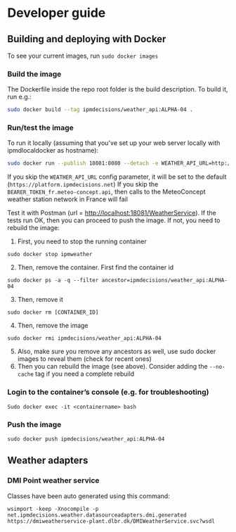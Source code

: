 # Developer guide

## Building and deploying with Docker

To see your current images, run `sudo docker images`

### Build the image

The Dockerfile inside the repo root folder is the build description. To build it, run e.g.:

``` bash
sudo docker build --tag ipmdecisions/weather_api:ALPHA-04 .
```

### Run/test the image
To run it locally (assuming that you've set up your web server locally with ipmdlocaldocker as hostname):

``` bash
sudo docker run --publish 18081:8080 --detach -e WEATHER_API_URL=http://localhost:8080/WeatherService -e BEARER_TOKEN_fr_meteo-concept_api=***YOUR AUTHTOKEN HERE*** --name ipmweather ipmdecisions/weather_api:ALPHA-04
```

If you skip the `WEATHER_API_URL` config parameter, it will be set to the default (`https://platform.ipmdecisions.net`)
If you skip the `BEARER_TOKEN_fr.meteo-concept.api`, then calls to the MeteoConcept weather station network in France will fail

Test it with Postman (url = [http://localhost:18081/WeatherService](http://localhost:18081/WeatherService)). If the tests run OK, then you can proceed to push the image. If not, you need to rebuild the image:

1. First, you need to stop the running container

```
sudo docker stop ipmweather
```

2. Then, remove the container. First find the container id

```
sudo docker ps -a -q --filter ancestor=ipmdecisions/weather_api:ALPHA-04
```
3. Then, remove it

```
sudo docker rm [CONTAINER_ID]
```

4. Then, remove the image

```
sudo docker rmi ipmdecisions/weather_api:ALPHA-04
```

5. Also, make sure you remove any ancestors as well, use sudo docker images to reveal them (check for recent ones)
6. Then you can rebuild the image (see above). Consider adding the `--no-cache` tag if you need a complete rebuild

### Login to the container’s console (e.g. for troubleshooting)
```
Sudo docker exec -it <containername> bash
```

### Push the image
```
sudo docker push ipmdecisions/weather_api:ALPHA-04
```

## Weather adapters
### DMI Point weather service
Classes have been auto generated using this command:

```
wsimport -keep -Xnocompile -p net.ipmdecisions.weather.datasourceadapters.dmi.generated  https://dmiweatherservice-plant.dlbr.dk/DMIWeatherService.svc?wsdl
```
